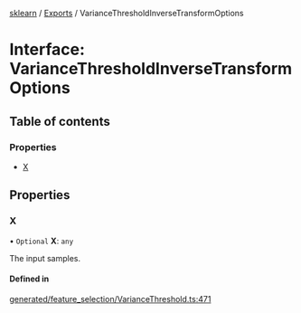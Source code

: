 [sklearn](../readme.md) / [Exports](../modules.md) / VarianceThresholdInverseTransformOptions

# Interface: VarianceThresholdInverseTransformOptions

## Table of contents

### Properties

- [X](VarianceThresholdInverseTransformOptions.md#x)

## Properties

### X

• `Optional` **X**: `any`

The input samples.

#### Defined in

[generated/feature_selection/VarianceThreshold.ts:471](https://github.com/transitive-bullshit/scikit-learn-ts/blob/367336a/packages/sklearn/src/generated/feature_selection/VarianceThreshold.ts#L471)

